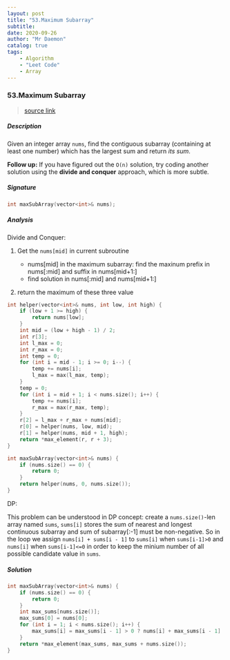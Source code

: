 ```yaml
---
layout: post
title: "53.Maximum Subarray"    
subtitle:   
date: 2020-09-26
author: "Mr Daemon"
catalog: true
tags:
    - Algorithm
    - "Leet Code"
    - Array
---
```


### 53.Maximum Subarray

> [source link]()

##### Description

Given an integer array `nums`, find the contiguous subarray (containing at least one number) which has the largest sum and return *its sum*.

**Follow up:** If you have figured out the `O(n)` solution, try coding another solution using the **divide and conquer** approach, which is more subtle.

##### Signature

```c++
int maxSubArray(vector<int>& nums);
```

##### Analysis

Divide and Conquer:

1. Get the `nums[mid]` in current subroutine
   - nums[mid] in the maximum subarray: find the maxinum prefix in nums[:mid] and suffix in nums[mid+1:]
   - find solution in nums[:mid] and nums[mid+1:]

2. return the maximum of these three value

```c++
int helper(vector<int>& nums, int low, int high) {
    if (low + 1 >= high) {
        return nums[low];
    }
    int mid = (low + high - 1) / 2;
    int r[3];
    int l_max = 0;
    int r_max = 0;
    int temp = 0;
    for (int i = mid - 1; i >= 0; i--) {
        temp += nums[i];
        l_max = max(l_max, temp);
    }
    temp = 0;
    for (int i = mid + 1; i < nums.size(); i++) {
        temp += nums[i];
        r_max = max(r_max, temp);
    }
    r[2] = l_max + r_max + nums[mid];
    r[0] = helper(nums, low, mid);
    r[1] = helper(nums, mid + 1, high);
    return *max_element(r, r + 3);
}

int maxSubArray(vector<int>& nums) {
    if (nums.size() == 0) {
        return 0;
    }
    return helper(nums, 0, nums.size());
}
```

DP:

This problem can be understood in DP concept: create a `nums.size()`-len array named `sums`, `sums[i]` stores the sum of nearest and longest continuous subarray and sum of subarray[:-1]  must be non-negative. So in the loop we assign `nums[i] + sums[i - 1]` to `sums[i]` when `sums[i-1]>0` and `nums[i]` when `sums[i-1]<=0` in order to keep the minium number of all possible candidate value in `sums`.

##### Solution

```c++
int maxSubArray(vector<int>& nums) {
    if (nums.size() == 0) {
        return 0;
    }
    int max_sums[nums.size()];
    max_sums[0] = nums[0];
    for (int i = 1; i < nums.size(); i++) {
        max_sums[i] = max_sums[i - 1] > 0 ? nums[i] + max_sums[i - 1] : nums[i];
    }
    return *max_element(max_sums, max_sums + nums.size());
}
```
